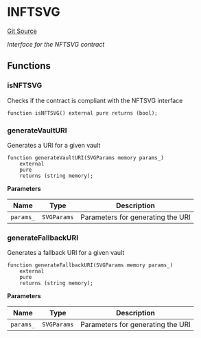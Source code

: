 # INFTSVG

[Git Source](https://github.com/ArrakisFinance/arrakis-modular/blob/main/src/utils/NFTSVG.sol)

_Interface for the NFTSVG contract_

## Functions

### isNFTSVG

Checks if the contract is compliant with the NFTSVG interface

```solidity
function isNFTSVG() external pure returns (bool);
```

### generateVaultURI

Generates a URI for a given vault

```solidity
function generateVaultURI(SVGParams memory params_)
    external
    pure
    returns (string memory);
```

**Parameters**

| Name      | Type        | Description                       |
| --------- | ----------- | --------------------------------- |
| `params_` | `SVGParams` | Parameters for generating the URI |

### generateFallbackURI

Generates a fallback URI for a given vault

```solidity
function generateFallbackURI(SVGParams memory params_)
    external
    pure
    returns (string memory);
```

**Parameters**

| Name      | Type        | Description                       |
| --------- | ----------- | --------------------------------- |
| `params_` | `SVGParams` | Parameters for generating the URI |
